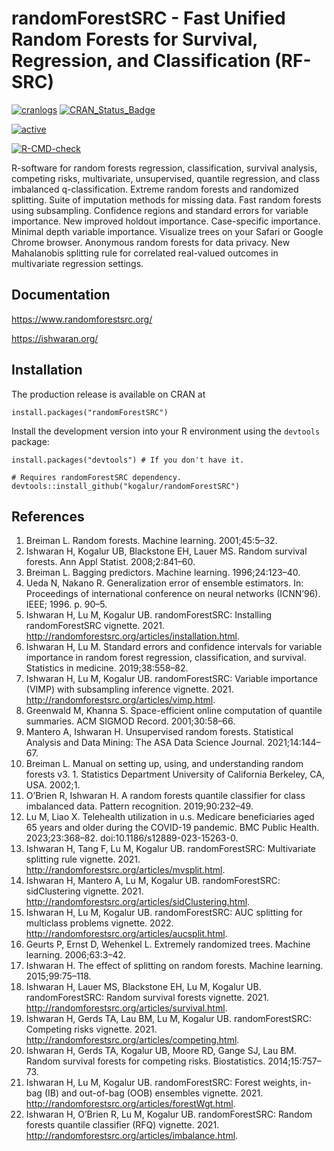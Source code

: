 randomForestSRC - Fast Unified Random Forests for Survival, Regression, and Classification (RF-SRC)
========================================================
<!-- badges: start -->

[![cranlogs](http://cranlogs.r-pkg.org/badges/randomForestSRC)](http://cranlogs.r-pkg.org/badges/randomForestSRC)
[![CRAN_Status_Badge](http://www.r-pkg.org/badges/version/randomForestSRC)](https://cran.r-project.org/package=randomForestSRC)

[![active](http://www.repostatus.org/badges/latest/active.svg)](http://www.repostatus.org/badges/latest/active.svg)

[![R-CMD-check](https://github.com/ehrlinger/randomForestSRC/actions/workflows/R-CMD-check.yaml/badge.svg)](https://github.com/ehrlinger/randomForestSRC/actions/workflows/R-CMD-check.yaml)


<!-- badges: end -->

R-software for random forests regression, classification, survival analysis, competing risks, multivariate, unsupervised, quantile regression, and class imbalanced q-classification. Extreme random forests and randomized splitting. Suite of imputation methods for missing data. Fast random forests using subsampling. Confidence regions and standard errors for variable importance. New improved holdout importance. Case-specific importance. Minimal depth variable importance. Visualize trees on your Safari or Google Chrome browser. Anonymous random forests for data privacy. New Mahalanobis splitting rule for correlated real-valued outcomes in multivariate regression settings.

## Documentation

https://www.randomforestsrc.org/ 

https://ishwaran.org/

## Installation

The production release is available on CRAN at 
```{r}
install.packages("randomForestSRC") 
```

Install the development version into your R environment using the `devtools` package:
```{r}
install.packages("devtools") # If you don't have it.

# Requires randomForestSRC dependency.
devtools::install_github("kogalur/randomForestSRC")
```
## References

1. Breiman L. Random forests. Machine learning. 2001;45:5–32.
2. Ishwaran H, Kogalur UB, Blackstone EH, Lauer MS. Random survival forests. Ann Appl Statist. 2008;2:841–60.
3. Breiman L. Bagging predictors. Machine learning. 1996;24:123–40.
4. Ueda N, Nakano R. Generalization error of ensemble estimators. In: Proceedings of international conference on neural networks (ICNN’96). IEEE; 1996. p. 90–5.
5. Ishwaran H, Lu M, Kogalur UB. randomForestSRC: Installing randomForestSRC vignette. 2021. http://randomforestsrc.org/articles/installation.html.
6. Ishwaran H, Lu M. Standard errors and confidence intervals for variable importance in random forest regression, classification, and survival. Statistics in medicine. 2019;38:558–82.
7. Ishwaran H, Lu M, Kogalur UB. randomForestSRC: Variable importance (VIMP) with subsampling inference vignette. 2021. http://randomforestsrc.org/articles/vimp.html.
8. Greenwald M, Khanna S. Space-efficient online computation of quantile summaries. ACM SIGMOD Record. 2001;30:58–66.
9. Mantero A, Ishwaran H. Unsupervised random forests. Statistical Analysis and Data Mining: The ASA Data Science Journal. 2021;14:144–67.
10. Breiman L. Manual on setting up, using, and understanding random forests v3. 1. Statistics Department University of California Berkeley, CA, USA. 2002;1.
11. O’Brien R, Ishwaran H. A random forests quantile classifier for class imbalanced data. Pattern recognition. 2019;90:232–49.
12. Lu M, Liao X. Telehealth utilization in u.s. Medicare beneficiaries aged 65 years and older during the COVID-19 pandemic. BMC Public Health. 2023;23:368–82. doi:10.1186/s12889-023-15263-0.
13. Ishwaran H, Tang F, Lu M, Kogalur UB. randomForestSRC: Multivariate splitting rule vignette. 2021. http://randomforestsrc.org/articles/mvsplit.html.
14. Ishwaran H, Mantero A, Lu M, Kogalur UB. randomForestSRC: sidClustering vignette. 2021. http://randomforestsrc.org/articles/sidClustering.html.
15. Ishwaran H, Lu M, Kogalur UB. randomForestSRC: AUC splitting for multiclass problems vignette. 2022. http://randomforestsrc.org/articles/aucsplit.html.
16. Geurts P, Ernst D, Wehenkel L. Extremely randomized trees. Machine learning. 2006;63:3–42.
17. Ishwaran H. The effect of splitting on random forests. Machine learning. 2015;99:75–118.
18. Ishwaran H, Lauer MS, Blackstone EH, Lu M, Kogalur UB. randomForestSRC: Random survival forests vignette. 2021. http://randomforestsrc.org/articles/survival.html.
19. Ishwaran H, Gerds TA, Lau BM, Lu M, Kogalur UB. randomForestSRC: Competing risks vignette. 2021. http://randomforestsrc.org/articles/competing.html.
20. Ishwaran H, Gerds TA, Kogalur UB, Moore RD, Gange SJ, Lau BM. Random survival forests for competing risks. Biostatistics. 2014;15:757–73.
21. Ishwaran H, Lu M, Kogalur UB. randomForestSRC: Forest weights, in-bag (IB) and out-of-bag (OOB) ensembles vignette. 2021. http://randomforestsrc.org/articles/forestWgt.html.
22. Ishwaran H, O’Brien R, Lu M, Kogalur UB. randomForestSRC: Random forests quantile classifier (RFQ) vignette. 2021. http://randomforestsrc.org/articles/imbalance.html.
